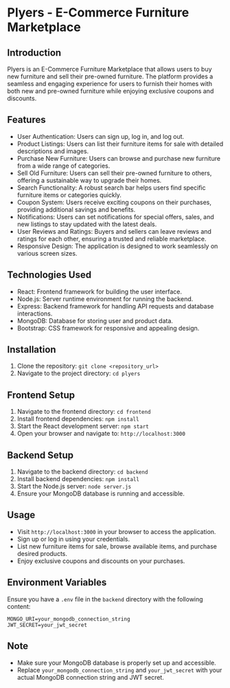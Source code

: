 # Plyers - E-Commerce Furniture Marketplace

## Introduction
Plyers is an E-Commerce Furniture Marketplace that allows users to buy new furniture and sell their pre-owned furniture. The platform provides a seamless and engaging experience for users to furnish their homes with both new and pre-owned furniture while enjoying exclusive coupons and discounts.

## Features
- User Authentication: Users can sign up, log in, and log out.
- Product Listings: Users can list their furniture items for sale with detailed descriptions and images.
- Purchase New Furniture: Users can browse and purchase new furniture from a wide range of categories.
- Sell Old Furniture: Users can sell their pre-owned furniture to others, offering a sustainable way to upgrade their homes.
- Search Functionality: A robust search bar helps users find specific furniture items or categories quickly.
- Coupon System: Users receive exciting coupons on their purchases, providing additional savings and benefits.
- Notifications: Users can set notifications for special offers, sales, and new listings to stay updated with the latest deals.
- User Reviews and Ratings: Buyers and sellers can leave reviews and ratings for each other, ensuring a trusted and reliable marketplace.
- Responsive Design: The application is designed to work seamlessly on various screen sizes.

## Technologies Used
- React: Frontend framework for building the user interface.
- Node.js: Server runtime environment for running the backend.
- Express: Backend framework for handling API requests and database interactions.
- MongoDB: Database for storing user and product data.
- Bootstrap: CSS framework for responsive and appealing design.

## Installation
1. Clone the repository: `git clone <repository_url>`
2. Navigate to the project directory: `cd plyers`

## Frontend Setup
1. Navigate to the frontend directory: `cd frontend`
2. Install frontend dependencies: `npm install`
3. Start the React development server: `npm start`
4. Open your browser and navigate to: `http://localhost:3000`

## Backend Setup
1. Navigate to the backend directory: `cd backend`
2. Install backend dependencies: `npm install`
3. Start the Node.js server: `node server.js`
4. Ensure your MongoDB database is running and accessible.

## Usage
- Visit `http://localhost:3000` in your browser to access the application.
- Sign up or log in using your credentials.
- List new furniture items for sale, browse available items, and purchase desired products.
- Enjoy exclusive coupons and discounts on your purchases.

## Environment Variables
Ensure you have a `.env` file in the `backend` directory with the following content:
```
MONGO_URI=your_mongodb_connection_string
JWT_SECRET=your_jwt_secret
```

## Note
- Make sure your MongoDB database is properly set up and accessible.
- Replace `your_mongodb_connection_string` and `your_jwt_secret` with your actual MongoDB connection string and JWT secret.
